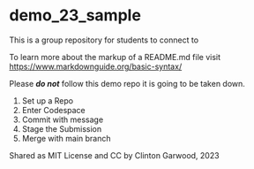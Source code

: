 # demo_23_sample
This is a group repository for students to connect to

To learn more about the markup of a README.md file visit https://www.markdownguide.org/basic-syntax/ 

Please ***do not*** follow this demo repo it is going to be taken down.

<ol>
<li>Set up a Repo</li>
<li>Enter Codespace</li>
<li>Commit with message</li>
<li>Stage the Submission</li>
<li>Merge with main branch</li>
</ol>

<footer>Shared as MIT License and CC by Clinton Garwood, 2023</footer>
